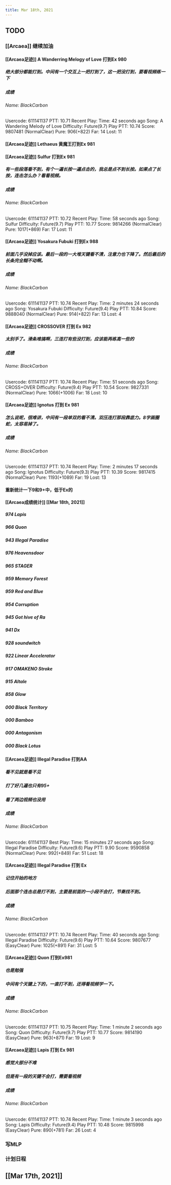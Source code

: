 ```yaml
---
title: Mar 18th, 2021
---
```


## TODO
### [[Arcaea]] 继续加油
#### [[Arcaea足迹]] A Wanderring Melogy of Love 打到Ex 980
##### 绝大部分都能打到。中间有一个交互上一把打到了，这一把没打到，要看视频练一下
##### 成绩
###### Name: BlackCarbon
Usercode: 611141137
PTT: 10.71
Recent Play:
Time: 42 seconds ago
Song: A Wandering Melody of Love
Difficulty: Future(9.7)
Play PTT: 10.74
Score: 9807481 (NormalClear)
Pure: 906(+822)
Far: 14
Lost: 11
#### [[Arcaea足迹]] Lethaeus 黄魔王打到Ex 981
#### [[Arcaea足迹]] Sulfur 打到Ex 981
##### 有一些段落看不到，有个一遍长按一遍点击的，我总是点不到长按。如果点了长按，连击怎么办？看看视频。
##### 成绩
###### Name: BlackCarbon
Usercode: 611141137
PTT: 10.72
Recent Play:
Time: 58 seconds ago
Song: Sulfur
Difficulty: Future(9.7)
Play PTT: 10.77
Score: 9814266 (NormalClear)
Pure: 1017(+869)
Far: 17
Lost: 11
#### [[Arcaea足迹]] Yosakura Fubuki 打到Ex 988
##### 前面几乎没掉应该。最后一段的一大堆天键看不清，注意力也下降了。然后最后的长条完全糊不动啊。
##### 成绩
###### Name: BlackCarbon
Usercode: 611141137
PTT: 10.74
Recent Play:
Time: 2 minutes 24 seconds ago
Song: Yosakura Fubuki
Difficulty: Future(9.4)
Play PTT: 10.84
Score: 9888040 (NormalClear)
Pure: 914(+822)
Far: 13
Lost: 4
#### [[Arcaea足迹]] CROSSOVER 打到 Ex 982
##### 太别手了。滑条难搞啊，三连打有些没打到，应该能再练高一些的
##### 成绩
###### Name: BlackCarbon
Usercode: 611141137
PTT: 10.74
Recent Play:
Time: 51 seconds ago
Song: CROSS+OVER
Difficulty: Future(9.4)
Play PTT: 10.54
Score: 9827331 (NormalClear)
Pure: 1066(+1006)
Far: 18
Lost: 10
#### [[Arcaea足迹]] Ignotus 打到 Ex 981
##### 怎么说呢，很难讲，中间有一段单双的看不清。双压连打那段靠底力。8字画圈蛇，太容易掉了。
##### 成绩
###### Name: BlackCarbon
Usercode: 611141137
PTT: 10.74
Recent Play:
Time: 2 minutes 17 seconds ago
Song: Ignotus
Difficulty: Future(9.3)
Play PTT: 10.39
Score: 9817415 (NormalClear)
Pure: 1193(+1089)
Far: 19
Lost: 13
#### 重新统计一下9和9+中，低于Ex的
#### [[Arcaea成绩统计]] [[Mar 18th, 2021]]
##### **974 Lapis**
##### **_966 Quon_**
##### **_943 Illegal Paradise_**
##### 976 Heavensdoor
##### 965 STAGER
##### 959 Memory Forest
##### 959 Red and Blue
##### 954 Corruption
##### 945 Got hive of Ra
##### 941 Dx
##### 928 soundwitch
##### 922 Linear Accelerator
##### 917 OMAKENO Stroke
##### 915 Altale
##### 858 Glow
##### 000 Black Territory
##### 000 Bamboo
##### 000 Antagonism
##### 000 Black Lotus
#### [[Arcaea足迹]]  Illegal Paradise 打到AA
##### 看不见就是看不见
##### 打了好几遍也只有95+
##### 看了两边视频也没用
##### 成绩
###### Name: BlackCarbon
Usercode: 611141137
Best Play:
Time: 15 minutes 27 seconds ago
Song: Illegal Paradise
Difficulty: Future(9.6)
Play PTT: 9.90
Score: 9590858 (NormalClear)
Pure: 992(+849)
Far: 51
Lost: 18
#### [[Arcaea足迹]]   Illegal Paradise 打到 Ex
##### 记住开始的地方
##### 后面那个连击总是打不到，主要是前面的一小段不会打，节奏找不到。
##### 成绩
###### Name: BlackCarbon
Usercode: 611141137
PTT: 10.74
Recent Play:
Time: 40 seconds ago
Song: Illegal Paradise
Difficulty: Future(9.6)
Play PTT: 10.64
Score: 9807677 (EasyClear)
Pure: 1025(+891)
Far: 31
Lost: 5
#### [[Arcaea足迹]] Quon 打到Ex981
##### 也是勉强
##### 中间有个天键上下的，一直打不到，还得看视频学一下。
##### 成绩
###### Name: BlackCarbon
Usercode: 611141137
PTT: 10.75
Recent Play:
Time: 1 minute 2 seconds ago
Song: Quon
Difficulty: Future(9.7)
Play PTT: 10.77
Score: 9814190 (EasyClear)
Pure: 963(+871)
Far: 19
Lost: 9
#### [[Arcaea足迹]] Lapis 打到 Ex 981
##### 感觉大部分不难
##### 但是有一段的天键不会打，需要看视频
##### 成绩
###### Name: BlackCarbon
Usercode: 611141137
PTT: 10.74
Recent Play:
Time: 1 minute 3 seconds ago
Song: Lapis
Difficulty: Future(9.4)
Play PTT: 10.48
Score: 9815998 (EasyClear)
Pure: 890(+781)
Far: 26
Lost: 4
### 写MLP
### 计划日程
## [[Mar 17th, 2021]]
##
